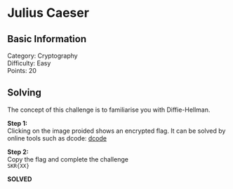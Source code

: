 # Julius Caeser

## Basic Information
Category: Cryptography    
Difficulty: Easy  
Points: 20  

## Solving
The concept of this challenge is to familiarise you with Diffie-Hellman. 
  
**Step 1:**  
Clicking on the image proided shows an encrypted flag. It can be solved by online tools such as dcode: [dcode](https://www.dcode.fr/)  

**Step 2:**   
Copy the flag and complete the challenge  
```SKR{XX}```

**SOLVED**  
